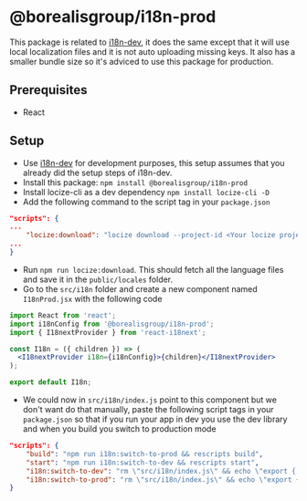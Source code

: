 # @borealisgroup/i18n-prod

This package is related to [i18n-dev](https://github.com/borealisgroup/create-bor-app/tree/master/packages/i18n-dev), it does the same except that it will use local localization files and it is not auto uploading missing keys. It also has a smaller bundle size so it's adviced to use this package for production.

## Prerequisites

- React

## Setup

- Use [i18n-dev](https://github.com/borealisgroup/create-bor-app/tree/master/packages/i18n-dev) for development purposes, this setup assumes that you already did the setup steps of i18n-dev.
- Install this package: `npm install @borealisgroup/i18n-prod`
- Install locize-cli as a dev dependency `npm install locize-cli -D`
- Add the following command to the script tag in your `package.json`

```json
"scripts": {
...
	"locize:download": "locize download --project-id <Your locize project id> --ver latest --path ./public/locales"
...
}
```
- Run `npm run locize:download`. This should fetch all the language files and save it in the `public/locales` folder.
- Go to the `src/i18n` folder and create a new component named `I18nProd.jsx` with the following code

```jsx
import React from 'react';
import i18nConfig from '@borealisgroup/i18n-prod';
import { I18nextProvider } from 'react-i18next';

const I18n = ({ children }) => (
  <I18nextProvider i18n={i18nConfig}>{children}</I18nextProvider>
);

export default I18n;

```
- We could now in `src/i18n/index.js` point to this component but we don't want do that manually, paste the following script tags in your `package.json` so that if you run your app in dev you use the dev library and when you build you switch to production mode

```json
"scripts": {
	"build": "npm run i18n:switch-to-prod && rescripts build",
	"start": "npm run i18n:switch-to-dev && rescripts start",
	"i18n:switch-to-dev": "rm \"src/i18n/index.js\" && echo \"export { default as I18n } from './I18nDev';\r\" > \"src/i18n/index.js\"",
    "i18n:switch-to-prod": "rm \"src/i18n/index.js\" && echo \"export { default as I18n } from './I18nProd';\r\" > \"src/i18n/index.js\" && npm run locize:download",
}
```